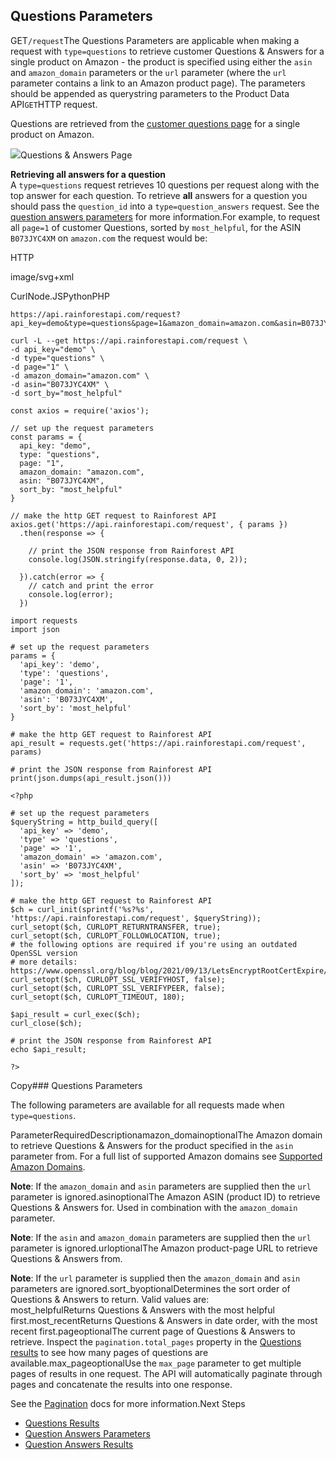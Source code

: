 Questions Parameters
--------------------

GET`/request`The Questions Parameters are applicable when making a request with `type=questions` to retrieve customer Questions & Answers for a single product on Amazon - the product is specified using either the `asin` and `amazon_domain` parameters or the `url` parameter (where the `url` parameter contains a link to an Amazon product page). The parameters should be appended as querystring parameters to the Product Data API`GET`HTTP request.

Questions are retrieved from the [customer questions page](https://www.amazon.com/ask/questions/asin/B073JYC4XM/1/) for a single product on Amazon.

![](https://apiimages.imgix.net/rainforestapi/images/png/docs/questions.png?auto=format&ixlib=react-9.5.1-beta.1&w=600)Questions & Answers Page

**Retrieving all answers for a question**  
A `type=questions` request retrieves 10 questions per request along with the top answer for each question. To retrieve **all** answers for a question you should pass the `question_id` into a `type=question_answers` request. See the [question answers parameters](/docs/product-data-api/parameters/question-answers) for more information.For example, to request all `page=1` of customer Questions, sorted by `most_helpful`, for the ASIN `B073JYC4XM` on `amazon.com` the request would be:



HTTP



image/svg+xml
































CurlNode.JSPythonPHP
```
https://api.rainforestapi.com/request?api_key=demo&type=questions&page=1&amazon_domain=amazon.com&asin=B073JYC4XM&sort_by=most_helpful
```

```
curl -L --get https://api.rainforestapi.com/request \
-d api_key="demo" \
-d type="questions" \
-d page="1" \
-d amazon_domain="amazon.com" \ 
-d asin="B073JYC4XM" \
-d sort_by="most_helpful"
```

```
const axios = require('axios');

// set up the request parameters
const params = {
  api_key: "demo",
  type: "questions",
  page: "1",
  amazon_domain: "amazon.com",
  asin: "B073JYC4XM",
  sort_by: "most_helpful"
}

// make the http GET request to Rainforest API
axios.get('https://api.rainforestapi.com/request', { params })
  .then(response => {

    // print the JSON response from Rainforest API
    console.log(JSON.stringify(response.data, 0, 2));

  }).catch(error => {
    // catch and print the error
    console.log(error);
  })
```

```
import requests
import json

# set up the request parameters
params = {
  'api_key': 'demo',
  'type': 'questions',
  'page': '1',
  'amazon_domain': 'amazon.com',
  'asin': 'B073JYC4XM',
  'sort_by': 'most_helpful'
}

# make the http GET request to Rainforest API
api_result = requests.get('https://api.rainforestapi.com/request', params)

# print the JSON response from Rainforest API
print(json.dumps(api_result.json()))
```

```
<?php
      
# set up the request parameters
$queryString = http_build_query([
  'api_key' => 'demo',
  'type' => 'questions',
  'page' => '1',
  'amazon_domain' => 'amazon.com',
  'asin' => 'B073JYC4XM',
  'sort_by' => 'most_helpful'
]);

# make the http GET request to Rainforest API
$ch = curl_init(sprintf('%s?%s', 'https://api.rainforestapi.com/request', $queryString));
curl_setopt($ch, CURLOPT_RETURNTRANSFER, true);
curl_setopt($ch, CURLOPT_FOLLOWLOCATION, true);
# the following options are required if you're using an outdated OpenSSL version
# more details: https://www.openssl.org/blog/blog/2021/09/13/LetsEncryptRootCertExpire/
curl_setopt($ch, CURLOPT_SSL_VERIFYHOST, false);
curl_setopt($ch, CURLOPT_SSL_VERIFYPEER, false);
curl_setopt($ch, CURLOPT_TIMEOUT, 180);

$api_result = curl_exec($ch);
curl_close($ch);

# print the JSON response from Rainforest API
echo $api_result;

?>
```
Copy### Questions Parameters

The following parameters are available for all requests made when `type=questions`.

ParameterRequiredDescriptionamazon\_domainoptionalThe Amazon domain to retrieve Questions & Answers for the product specified in the `asin` parameter from. For a full list of supported Amazon domains see [Supported Amazon Domains](/docs/product-data-api/reference/amazon-domains).  
  
**Note**: If the `amazon_domain` and `asin` parameters are supplied then the `url` parameter is ignored.asinoptionalThe Amazon ASIN (product ID) to retrieve Questions & Answers for. Used in combination with the `amazon_domain` parameter.  
  
**Note**: If the `asin` and `amazon_domain` parameters are supplied then the `url` parameter is ignored.urloptionalThe Amazon product-page URL to retrieve Questions & Answers from.  
  
**Note**: If the `url` parameter is supplied then the `amazon_domain` and `asin` parameters are ignored.sort\_byoptionalDetermines the sort order of Questions & Answers to return. Valid values are:  
most\_helpfulReturns Questions & Answers with the most helpful first.most\_recentReturns Questions & Answers in date order, with the most recent first.![]()pageoptionalThe current page of Questions & Answers to retrieve. Inspect the `pagination.total_pages` property in the [Questions results](/docs/product-data-api/results/questions) to see how many pages of questions are available.max\_pageoptionalUse the `max_page` parameter to get multiple pages of results in one request. The API will automatically paginate through pages and concatenate the results into one response.  
  
See the [Pagination](/docs/product-data-api/pagination) docs for more information.Next Steps

* [Questions Results](/docs/product-data-api/results/questions)
* [Question Answers Parameters](/docs/product-data-api/parameters/question-answers)
* [Question Answers Results](/docs/product-data-api/results/question-answers)
